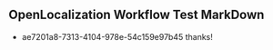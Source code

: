 ## OpenLocalization Workflow Test MarkDown
* ae7201a8-7313-4104-978e-54c159e97b45 thanks!

<!--HONumber=Jul16_HO5-->


